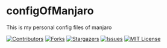 # configOfManjaro
This is my personal config files of manjaro

<!-- PROJECT SHIELDS -->
[![Contributors][contributors-shield]][contributors-url]
[![Forks][forks-shield]][forks-url]
[![Stargazers][stars-shield]][stars-url]
[![Issues][issues-shield]][issues-url]
[![MIT License][license-shield]][license-url]

<!-- links -->
[your-project-path]:zzan1/configOfManjaro
[contributors-shield]: https://img.shields.io/github/contributors/zzan1/configOfManjaro.svg?style=flat-square
[contributors-url]: https://github.com/zzan1/configOfManjaro/graphs/contributors
[forks-shield]: https://img.shields.io/github/forks/zzan1/configOfManjaro.svg?style=flat-square
[forks-url]: https://github.com/zzan1/configOfManjaro/network/members
[stars-shield]: https://img.shields.io/github/stars/zzan1/configOfManjaro.svg?style=flat-square
[stars-url]: https://github.com/zzan1/configOfManjaro/stargazers
[issues-shield]: https://img.shields.io/github/issues/zzan1/configOfManjaro.svg?style=flat-square
[issues-url]: https://img.shields.io/github/issues/zzan1/configOfManjaro.svg
[license-shield]: https://img.shields.io/github/license/zzan1/configOfManjaro.svg?style=flat-square
[license-url]: https://github.com/zzan1/configOfManjaro/blob/master/LICENSE.txt
